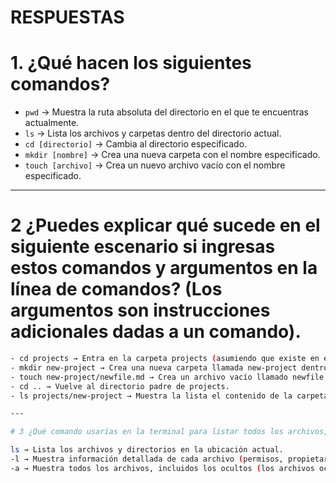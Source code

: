 

# RESPUESTAS

# 1. ¿Qué hacen los siguientes comandos?

- `pwd` → Muestra la ruta absoluta del directorio en el que te encuentras actualmente.
- `ls` → Lista los archivos y carpetas dentro del directorio actual.
- `cd [directorio]` → Cambia al directorio especificado. 
- `mkdir [nombre]` → Crea una nueva carpeta con el nombre especificado.
- `touch [archivo]` → Crea un nuevo archivo vacío con el nombre especificado.

---

# 2 ¿Puedes explicar qué sucede en el siguiente escenario si ingresas estos comandos y argumentos en la línea de comandos? (Los argumentos son instrucciones adicionales dadas a un comando).

```bash
- cd projects → Entra en la carpeta projects (asumiendo que existe en el directorio actual).
- mkdir new-project → Crea una nueva carpeta llamada new-project dentro de projects.
- touch new-project/newfile.md → Crea un archivo vacío llamado newfile.md dentro de la carpeta new-project.
- cd .. → Vuelve al directorio padre de projects.
- ls projects/new-project → Muestra la lista el contenido de la carpeta new-project, mostrando newfile.md.

---

# 3 ¿Qué comando usarías en la terminal para listar todos los archivos, incluidos los archivos ocultos, en un directorio de Linux o macOS? Explica qué significan los parámetros utilizados en el comando.

ls → Lista los archivos y directorios en la ubicación actual.
-l → Muestra información detallada de cada archivo (permisos, propietario, tamaño, fecha de modificación).
-a → Muestra todos los archivos, incluidos los ocultos (los archivos ocultos comienzan con un .)